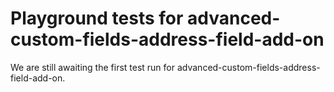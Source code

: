 # Playground tests for advanced-custom-fields-address-field-add-on
We are still awaiting the first test run for advanced-custom-fields-address-field-add-on.
